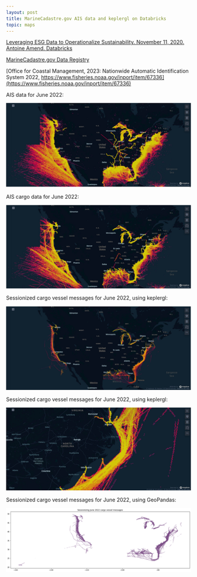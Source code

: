 ```yaml
---
layout: post
title: MarineCadastre.gov AIS data and keplergl on Databricks
topic: maps
---
```


[Leveraging ESG Data to Operationalize Sustainability. November 11, 2020. Antoine Amend. Databricks](https://www.databricks.com/blog/2020/11/11/leveraging-esg-data-to-operationalize-sustainability.html)

[MarineCadastre.gov Data Registry](https://marinecadastre.gov/data/)

[Office for Coastal Management, 2023: Nationwide Automatic Identification System 2022, https://www.fisheries.noaa.gov/inport/item/67336](https://www.fisheries.noaa.gov/inport/item/67336)

AIS data for June 2022: 

![June 2022](/images/MarineCadastre/keplergl-MarineCadastre.jpeg)

AIS cargo data for June 2022: 

![June 2022 cargo](/images/MarineCadastre/keplergl-MarineCadastre-cargo.jpeg)

Sessionized cargo vessel messages for June 2022, using keplergl:

![Sessionized cargo vessel messages for June 2022](/images/MarineCadastre/dbc-9528dae4-a240.cloud.databricks.com.jpeg)

Sessionized cargo vessel messages for June 2022, using keplergl:

![Sessionized cargo vessel messages for June 2022, using keplergl](/images/MarineCadastre/dbc-9528dae4-a240.cloud.databricks.com_zoom.jpeg)

Sessionized cargo vessel messages for June 2022, using GeoPandas:

![Sessionized cargo vessel messages for June 2022, using GeoPandas](/images/MarineCadastre/geopandas_sessionizing_june_2022.png)

